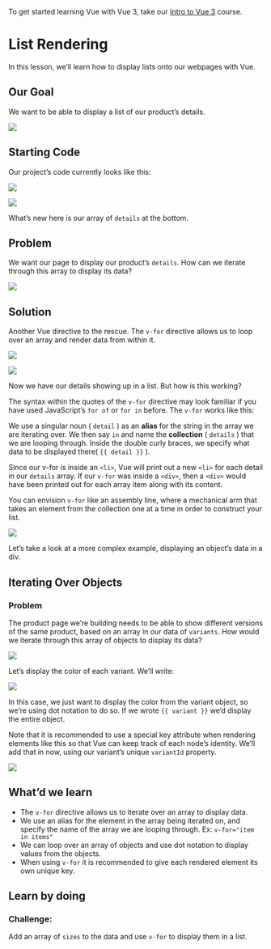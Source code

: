 To get started learning Vue with Vue 3, take our [Intro to Vue 3](/courses/intro-to-vue-3/intro-to-vue3) course.

# List Rendering

In this lesson, we’ll learn how to display lists onto our webpages with Vue.

## Our Goal

We want to be able to display a list of our product’s details.

![](https://firebasestorage.googleapis.com/v0/b/vue-mastery.appspot.com/o/flamelink%2Fmedia%2F1578365326350_0.png?alt=media&token=6f2a8139-b167-4a39-8179-3a2c143404c4)

## Starting Code

Our project’s code currently looks like this:

![](https://firebasestorage.googleapis.com/v0/b/vue-mastery.appspot.com/o/flamelink%2Fmedia%2F1578365342697_1.png?alt=media&token=fafff259-533c-4bf5-9afc-07e1a19d7535)

![](https://firebasestorage.googleapis.com/v0/b/vue-mastery.appspot.com/o/flamelink%2Fmedia%2F1578365342698_2.png?alt=media&token=87058cde-9700-4fc7-a0b4-e7b129526b12)

What’s new here is our array of `details` at the bottom.

## Problem

We want our page to display our product’s `details`. How can we iterate through this array to display its data?

![](https://firebasestorage.googleapis.com/v0/b/vue-mastery.appspot.com/o/flamelink%2Fmedia%2F1578365347366_3.png?alt=media&token=ce31ed91-a41e-46d1-8204-9f1f2639d089)

## Solution

Another Vue directive to the rescue. The `v-for` directive allows us to loop over an array and render data from within it.

![](https://firebasestorage.googleapis.com/v0/b/vue-mastery.appspot.com/o/flamelink%2Fmedia%2F1578365351776_4.png?alt=media&token=ea461034-298d-4412-8cb6-c84934f3ccc8)

![](https://firebasestorage.googleapis.com/v0/b/vue-mastery.appspot.com/o/flamelink%2Fmedia%2F1578365351777_5.png?alt=media&token=f0c7fe07-bdeb-44ea-80cc-719cfb4403bc)

Now we have our details showing up in a list. But how is this working?

The syntax within the quotes of the `v-for` directive may look familiar if you have used JavaScript’s `for of` or `for in` before. The `v-for` works like this:

We use a singular noun ( `detail` ) as an **alias** for the string in the array we are iterating over. We then say `in` and name the **collection** ( `details` ) that we are looping through. Inside the double curly braces, we specify what data to be displayed there( `{{ detail }}` ).

Since our v-for is inside an `<li>`, Vue will print out a new `<li>` for each detail in our `details` array. If our `v-for` was inside a `<div>`, then a `<div>` would have been printed out for each array item along with its content.

You can envision `v-for` like an assembly line, where a mechanical arm that takes an element from the collection one at a time in order to construct your list.

![](https://firebasestorage.googleapis.com/v0/b/vue-mastery.appspot.com/o/flamelink%2Fmedia%2F1578365355028_6.gif?alt=media&token=db3e6913-e5fa-4c46-8982-981ea62f6493)

Let’s take a look at a more complex example, displaying an object’s data in a div.

## Iterating Over Objects

### Problem

The product page we’re building needs to be able to show different versions of the same product, based on an array in our data of `variants`. How would we iterate through this array of objects to display its data?

![](https://firebasestorage.googleapis.com/v0/b/vue-mastery.appspot.com/o/flamelink%2Fmedia%2F1578365356979_7.png?alt=media&token=c802571a-de59-47ca-9182-3a157066f2ca)

Let’s display the color of each variant. We’ll write:

![](https://firebasestorage.googleapis.com/v0/b/vue-mastery.appspot.com/o/flamelink%2Fmedia%2F1578365366180_8.png?alt=media&token=10cad2c5-020a-423d-be7d-42906955e049)

In this case, we just want to display the color from the variant object, so we’re using dot notation to do so. If we wrote `{{ variant }}` we’d display the entire object.

Note that it is recommended to use a special key attribute when rendering elements like this so that Vue can keep track of each node’s identity. We’ll add that in now, using our variant’s unique `variantId` property.

![](https://firebasestorage.googleapis.com/v0/b/vue-mastery.appspot.com/o/flamelink%2Fmedia%2F1578365434669_9.png?alt=media&token=bfa221fb-0f14-47fb-b6fd-4bb7374a7e25)

## What’d we learn

* The `v-for` directive allows us to iterate over an array to display data.
* We use an alias for the element in the array being iterated on, and specify the name of the array we are looping through. Ex: `v-for="item in items"`
* We can loop over an array of objects and use dot notation to display values from the objects.
* When using `v-for` it is recommended to give each rendered element its own unique key.

## Learn by doing

### Challenge:

Add an array of `sizes` to the data and use `v-for` to display them in a list.